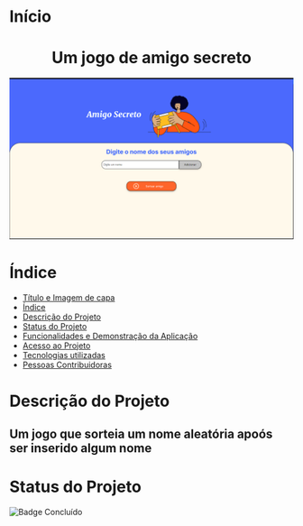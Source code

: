 # Início

<h1 align="center"> Um jogo de amigo secreto </h1>
<img src="https://github.com/GatoDeTerno/Amigo-Secreto/blob/main/challenge-amigo-secreto_pt-main/assets/main.jpg">

# Índice 

* [Título e Imagem de capa](#início)
* [Índice](#índice)
* [Descrição do Projeto](#descrição-do-projeto)
* [Status do Projeto](#status-do-projeto)
* [Funcionalidades e Demonstração da Aplicação](#funcionalidades-e-demonstração-da-aplicação)
* [Acesso ao Projeto](#acesso-ao-projeto)
* [Tecnologias utilizadas](#tecnologias-utilizadas)
* [Pessoas Contribuidoras](#pessoas-contribuidoras)

# Descrição do Projeto
<h2 aling="center">Um jogo que sorteia um nome aleatória apoós ser inserido algum nome</h2>

# Status do Projeto
![Badge Concluído](http://img.shields.io/static/v1?label=STATUS&message=CONCLUÍDO&color=GREEN&style=for-the-badge)

# 
